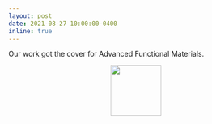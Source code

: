 ```yaml
---
layout: post
date: 2021-08-27 10:00:00-0400
inline: true
---
```


Our work got the cover for Advanced Functional Materials.
<div class="row mt-3" style="text-align:center;">
    <div class="col-sm mt-3 mt-md-0">
        <img class="img-fluid rounded z-depth-1" width="100" src="{{ site.baseurl }}/assets/img/cover_adv_fun_mat.png">
    </div>
</div>
